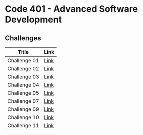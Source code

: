 # Code 401 - Advanced Software Development
## Challenges


| Title  | Link |
| --- | ----------- |
| Challenge 01 | [Link](Challenge01/javaChallenge/README.md) |
| Challenge 02 | [Link](Challenge02/README.md) |
| Challenge 03 | [Link ](Challenge03/README.md)|
| Challenge 04 | [Link](Challenge04/Challenge04.md) |
| Challenge 05 | [Link](https://github.com/HadeelDaragmeh158/reading-notes/blob/main/Class05/README.md) |
| Challenge 07 | [Link](linked-list/README.md)|
| Challenge 09 | [Link](Challenge09/Challenge09.md) |
| Challenge 10 |[Link](Challenge10/README.md)|
| Challenge 11 |[Link](Challenge11/README.md)|
